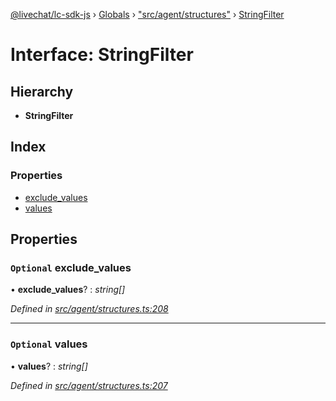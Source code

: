 [@livechat/lc-sdk-js](../README.md) › [Globals](../globals.md) › ["src/agent/structures"](../modules/_src_agent_structures_.md) › [StringFilter](_src_agent_structures_.stringfilter.md)

# Interface: StringFilter

## Hierarchy

* **StringFilter**

## Index

### Properties

* [exclude_values](_src_agent_structures_.stringfilter.md#optional-exclude_values)
* [values](_src_agent_structures_.stringfilter.md#optional-values)

## Properties

### `Optional` exclude_values

• **exclude_values**? : *string[]*

*Defined in [src/agent/structures.ts:208](https://github.com/livechat/lc-sdk-js/blob/d0a32c0/src/agent/structures.ts#L208)*

___

### `Optional` values

• **values**? : *string[]*

*Defined in [src/agent/structures.ts:207](https://github.com/livechat/lc-sdk-js/blob/d0a32c0/src/agent/structures.ts#L207)*
